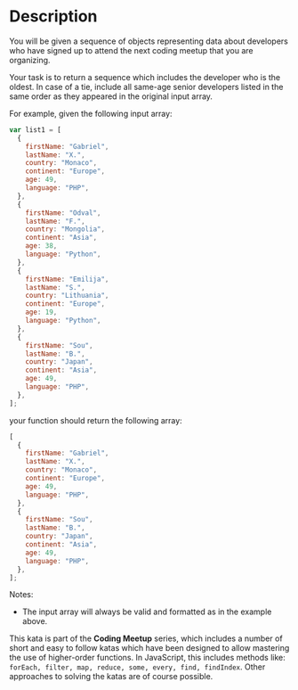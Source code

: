 # Description

You will be given a sequence of objects representing data about developers who have signed up to attend the next coding meetup that you are organizing.

Your task is to return a sequence which includes the developer who is the oldest. In case of a tie, include all same-age senior developers listed in the same order as they appeared in the original input array.

For example, given the following input array:

```javascript
var list1 = [
  {
    firstName: "Gabriel",
    lastName: "X.",
    country: "Monaco",
    continent: "Europe",
    age: 49,
    language: "PHP",
  },
  {
    firstName: "Odval",
    lastName: "F.",
    country: "Mongolia",
    continent: "Asia",
    age: 38,
    language: "Python",
  },
  {
    firstName: "Emilija",
    lastName: "S.",
    country: "Lithuania",
    continent: "Europe",
    age: 19,
    language: "Python",
  },
  {
    firstName: "Sou",
    lastName: "B.",
    country: "Japan",
    continent: "Asia",
    age: 49,
    language: "PHP",
  },
];
```

your function should return the following array:

```javascript
[
  {
    firstName: "Gabriel",
    lastName: "X.",
    country: "Monaco",
    continent: "Europe",
    age: 49,
    language: "PHP",
  },
  {
    firstName: "Sou",
    lastName: "B.",
    country: "Japan",
    continent: "Asia",
    age: 49,
    language: "PHP",
  },
];
```

Notes:

- The input array will always be valid and formatted as in the example above.

This kata is part of the **Coding Meetup** series, which includes a number of short and easy to follow katas which have been designed to allow mastering the use of higher-order functions. In JavaScript, this includes methods like: `forEach, filter, map, reduce, some, every, find, findIndex`. Other approaches to solving the katas are of course possible.
